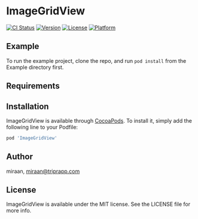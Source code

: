 # ImageGridView

[![CI Status](http://img.shields.io/travis/miraan/ImageGridView.svg?style=flat)](https://travis-ci.org/miraan/ImageGridView)
[![Version](https://img.shields.io/cocoapods/v/ImageGridView.svg?style=flat)](http://cocoapods.org/pods/ImageGridView)
[![License](https://img.shields.io/cocoapods/l/ImageGridView.svg?style=flat)](http://cocoapods.org/pods/ImageGridView)
[![Platform](https://img.shields.io/cocoapods/p/ImageGridView.svg?style=flat)](http://cocoapods.org/pods/ImageGridView)

## Example

To run the example project, clone the repo, and run `pod install` from the Example directory first.

## Requirements

## Installation

ImageGridView is available through [CocoaPods](http://cocoapods.org). To install
it, simply add the following line to your Podfile:

```ruby
pod 'ImageGridView'
```

## Author

miraan, miraan@triprapp.com

## License

ImageGridView is available under the MIT license. See the LICENSE file for more info.
